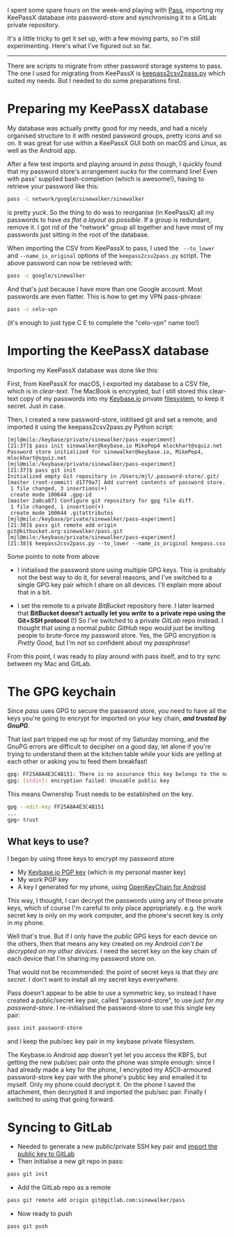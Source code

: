 <!--
.. title: Password databases: Migrating from KeePassX to Pass
.. slug: migrating-keepass-to-password-store
.. date: 2018-05-03 22:00:22 UTC+10:00
.. tags: password-store, keepassx, passwords, git, gpg, ssh, keybase
.. category: 
.. link: 
.. description: 
.. type: text
-->

I spent some spare hours on the week-end playing with [Pass](https://play.google.com/store/apps/details?id=com.zeapo.pwdstore), importing my KeePassX database into password-store and synchronising it to a GitLab private repository.

It's a little tricky to get it set up,  with a few moving parts, so I'm still experimenting. Here's what I've figured out so far.

<!-- TEASER_END -->
----

There are scripts to migrate from other password storage systems to pass. The one I used for migrating from KeePassX is [keepass2csv2pass.py](https://git.zx2c4.com/password-store/tree/contrib/importers/keepass2csv2pass.py) which suited my needs. But I needed to do some preparations first.

# Preparing my KeePassX database

My database was actually pretty good for my needs, and had a nicely organised structure to it with nested password groups, pretty icons and so on.  It was great for use within a KeePassX GUI both on macOS and Linux, as well as the Android app.

After a few test imports and playing around in *pass* though, I quickly found that my password store's arrangement *sucks* for the command line!  Even with pass' supplied bash-completion (which is awesome!), having to retrieve your password like this:

```sh
pass -c network/google/sinewalker/sinewalker
```

is pretty *yuck*.  So the thing to do was to reorganise (in KeePassX) all my passwords to have *as flat a layout as possible*.  If a group is redundant, remove it.  I got rid of the "network" group all together and have most of my passwords just sitting in the root of the database.

When importing the CSV from KeePassX to pass, I used the ` --to_lower` and `--name_is_original` options of the `keepass2csv2pass.py` script.  The above password can now be retrieved with:

```sh
pass -c google/sinewalker
```

And that's just because I have more than one Google account.  Most passwords are even flatter. This is how to get my VPN pass-phrase:

```sh
pass -c celo-vpn
```

(it's enough to just type C E <TAB> to complete the "celo-vpn" name too!)

# Importing the KeePassX database

Importing my KeePassX database was done like this:

First, from KeePassX for macOS, I exported my database to a CSV file, which is in *clear-text*.  The MacBook is encrypted, but I still stored this clear-text copy of my passwords into my [Keybase.io](https://keybase.io/) private [filesystem](https://keybase.io/docs/kbfs), to keep it secret. Just in case.

Then, I created a new password-store, initilised git and set a remote, and imported it using the keepass2csv2pass.py Python script:

```
[mjl@milo:/keybase/private/sinewalker/pass-experiment]
[21:37]$ pass init sinewalker@keybase.io MikePop4 mlockhart@squiz.net
Password store initialized for sinewalker@keybase.io, MikePop4, mlockhart@squiz.net
[mjl@milo:/keybase/private/sinewalker/pass-experiment]
[21:37]$ pass git init
Initialized empty Git repository in /Users/mjl/.password-store/.git/
[master (root-commit) d1779a7] Add current contents of password store.
 1 file changed, 3 insertions(+)
 create mode 100644 .gpg-id
[master 2a0ca87] Configure git repository for gpg file diff.
 1 file changed, 1 insertion(+)
 create mode 100644 .gitattributes
[mjl@milo:/keybase/private/sinewalker/pass-experiment]
[21:38]$ pass git remote add origin git@bitbucket.org:sinewalker/pass.git
[mjl@milo:/keybase/private/sinewalker/pass-experiment]
[21:38]$ keepass2csv2pass.py --to_lower --name_is_original keepass.csv
```

Some points to note from above

 * I initialised the password store using multiple GPG keys. This is probably not the best way to do it, for several reasons, and I've switched to a single GPG key pair which I share on all devices. I'll explain more about that in a bit.

 * I set the remote to a private *BitBucket* repository here.  I later learned that **BitBucket doesn't actually let you** ***write*** **to a private repo using the Git+SSH protocol** (!) So I've switched to a private *GitLab* repo instead.  I thought that using a normal *public* *GitHub* repo would just be inviting people to brute-force my password store. Yes, the GPG encryption is *Pretty Good*, but I'm not so confident about my *passphrase*!

From this point, I was ready to play around with pass itself, and to try sync between my Mac and GitLab.

# The GPG keychain

Since *pass* uses GPG to secure the password store, you need to have all the keys you're going to encrypt for imported on your key chain, ***and trusted by GnuPG***.

That last part tripped me up for most of my Saturday morning, and the GnuPG errors are difficult to decipher on a good day, let alone if you're trying to understand them at the kitchen table while your kids are yelling at each other or asking you to feed them breakfast!


```sh
gpg: FF25A8A4E3C4B151: There is no assurance this key belongs to the named user
gpg: [stdin]: encryption failed: Unusable public key
```

This means Ownership Trust needs to be established on the key.

```sh
gpg --edit-key FF25A8A4E3C4B151
...
gpg> trust
```


## What keys to use?


I began by using three keys to encrypt my password store

 * My [Keybase.io PGP key](https://keybase.io/sinewalker#show-public) (which is my personal master key)
 * My work PGP key
 * A key I generated for my phone, using [OpenKeyChain for Android](https://play.google.com/store/apps/details?id=org.sufficientlysecure.keychain)

This way, I thought, I can decrypt the passwords using any of these private keys, which of course I'm careful to only place appropriately.  e.g. the work secret key is only on my work computer, and the phone's secret key is only in my phone. 

Well that's true. But if I only have the *public* GPG keys for each device on the others, then that means any key created on my Android *can't be decrypted on my other devices*. I need the secret key on the key chain of each device that I'm sharing my password store on.

That would not be recommended:  the point of secret keys is that *they are secret*.  I don't want to install all my secret keys everywhere.

Pass doesn't appear to be able to use a symmetric key, so instead I have created a public/secret key pair, called "password-store", to use *just for my password-store*.  I re-initialised the password-store to use this single key pair:

```sh
pass init password-store
```

and I keep the pub/sec key pair in my keybase private filesystem.

The Keybase.io Android app doesn't yet let you access the KBFS, but getting the new pub/sec pair onto the phone was simple enough: since I had already made a key for the phone, I encrypted my ASCII-armoured password-store key pair with the phone's public key and emailed it to myself. Only my phone could decrypt it.  On the phone I saved the attachment, then decrypted it and imported the pub/sec pair.  Finally I switched to using that going forward.

# Syncing to GitLab

 * Needed to generate a new public/private SSH key pair and [import the public key to GitLab](https://gitlab.com/help/ssh/README.md)
 * Then initialise a new git repo in pass:
 
```sh
pass git init
```
 
 * Add the GitLab repo as a remote
 
```sh
pass git remote add origin git@gitlab.com:sinewalker/pass
```
 
 * Now ready to push
 
```sh
pass git push
```
 
 
